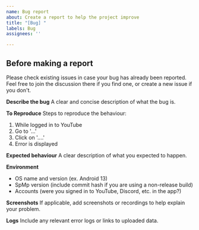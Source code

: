 ```yaml
---
name: Bug report
about: Create a report to help the project improve
title: "[Bug] "
labels: Bug
assignees: ''

---
```


## Before making a report
Please check existing issues in case your bug has already been reported. Feel free to join the discussion there if you find one, or create a new issue if you don't.

**Describe the bug**
A clear and concise description of what the bug is.

**To Reproduce**
Steps to reproduce the behaviour:
1. While logged in to YouTube
2. Go to '...'
3. Click on '....'
4. Error is displayed 

**Expected behaviour**
A clear description of what you expected to happen.

**Environment**
- OS name and version (ex. Android 13)
- SpMp version (include commit hash if you are using a non-release build)
- Accounts (were you signed in to YouTube, Discord, etc. in the app?)

**Screenshots**
If applicable, add screenshots or recordings to help explain your problem.

**Logs**
Include any relevant error logs or links to uploaded data.
